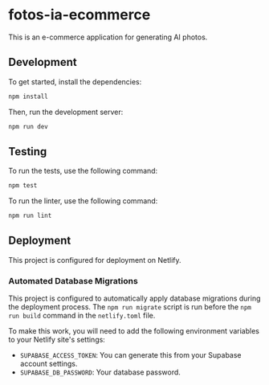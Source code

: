 # fotos-ia-ecommerce

This is an e-commerce application for generating AI photos.

## Development

To get started, install the dependencies:

```bash
npm install
```

Then, run the development server:

```bash
npm run dev
```

## Testing

To run the tests, use the following command:

```bash
npm test
```

To run the linter, use the following command:

```bash
npm run lint
```

## Deployment

This project is configured for deployment on Netlify.

### Automated Database Migrations

This project is configured to automatically apply database migrations during the deployment process. The `npm run migrate` script is run before the `npm run build` command in the `netlify.toml` file.

To make this work, you will need to add the following environment variables to your Netlify site's settings:

-   `SUPABASE_ACCESS_TOKEN`: You can generate this from your Supabase account settings.
-   `SUPABASE_DB_PASSWORD`: Your database password.
